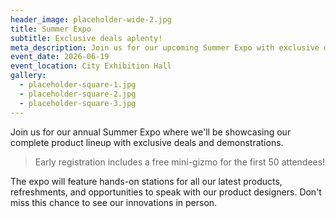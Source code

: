 ```yaml
---
header_image: placeholder-wide-2.jpg
title: Summer Expo
subtitle: Exclusive deals aplenty!
meta_description: Join us for our upcoming Summer Expo with exclusive deals
event_date: 2026-06-19
event_location: City Exhibition Hall
gallery:
  - placeholder-square-1.jpg
  - placeholder-square-2.jpg
  - placeholder-square-3.jpg
---
```


Join us for our annual Summer Expo where we'll be showcasing our complete product lineup with exclusive deals and demonstrations.

> Early registration includes a free mini-gizmo for the first 50 attendees!

The expo will feature hands-on stations for all our latest products, refreshments, and opportunities to speak with our product designers. Don't miss this chance to see our innovations in person.
